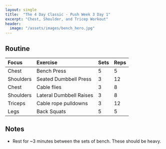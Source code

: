 ```yaml
---
layout: single
title:  "The 4 Day Classic - Push Week 3 Day 1"
excerpt: "Chest, Shoulder, and Tricep Workout"
header:
  image: "/assets/images/bench_hero.jpg"
---
```


## Routine 

| Focus | Exercise | Sets | Reps |
|:-|:-|:-|:-|
|Chest|Bench Press|5|5|
|Shoulders|Seated Dumbbell Press|3|12|
|Chest|Cable flies|3|8|
|Shoulders|Lateral Dumbbell Raises|3|8|
|Triceps|Cable rope pulldowns|3|12|
|Legs|Back Squats|5|5|

## Notes

- Rest for ~3 minutes between the sets of bench. These should be heavy.